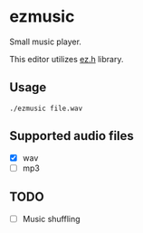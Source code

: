 # ezmusic

Small music player.

This editor utilizes [ez.h](https://github.com/driverfury/ez) library.

## Usage

```
./ezmusic file.wav
```

## Supported audio files

- [x] wav
- [ ] mp3

## TODO

- [ ] Music shuffling
